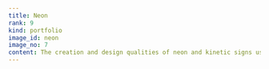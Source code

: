 ```yaml
---
title: Neon
rank: 9
kind: portfolio
image_id: neon
image_no: 7
content: The creation and design qualities of neon and kinetic signs used in commercial art have captivated me from a young age - I grew up in a house filled with these signs, and was constantly warned of their fragility. The only surviving original Lionel train kinetic neon from 1947 (a gigantic, pink steam engine with moving wheels and smoke) resides above my bed; the horse-sized Mobil Oil Pegasus flickers orange next to the fireplace. As I learned more about graphic design, I came to recognize the beauty of the handcrafted glass (all neon signs are still handmade), the intensity of color combinations, the unique letterforms, and the succinct logo-like quality of the signs. Inspired by modern and contemporary light and neon artists like Dan Flavin, Tracy Emin, and Bruce Nauman, I began to learn the craft of neon sculpture at The Crucible (an industrial arts studio in Oakland), and have continued to explore the use of light from neon in photography.
---
```

